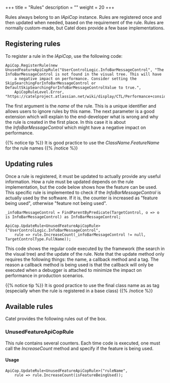+++
title = "Rules" 
description = ""
weight = 20
+++

Rules always belong to an *IApiCop* instance. Rules are registered once and then updated when needed, based on the requirement of the rule. Rules are normally custom-made, but Catel does provide a few base implementations.

## Registering rules

To register a rule in the *IApiCop*, use the following code:

```
ApiCop.RegisterRule(new UnusedFeatureApiCopRule("UserControlLogic.InfoBarMessageControl", "The InfoBarMessageControl is not found in the visual tree. This will have 
    a negative impact on performance. Consider setting the SkipSearchingForInfoBarMessageControl or DefaultSkipSearchingForInfoBarMessageControlValue to true.", 
    ApiCopRuleLevel.Error, "https://catelproject.atlassian.net/wiki/display/CTL/Performance+considerations"));
```

The first argument is the *name* of the rule. This is a unique identifier and allows users to ignore rules by this name. The next parameter is a good extension which will explain to the end-developer what is wrong and why the rule is created in the first place. In this case it is about the *InfoBarMessageControl* which might have a negative impact on performance.

{{% notice tip %}}
It is good practice to use the *ClassName*.*FeatureName* for the rule names
{{% /notice %}}

## Updating rules

Once a rule is registered, it must be updated to actually provide any useful information. How a rule must be updated depends on the rule implementation, but the code below shows how the feature can be used. This specific rule is implemented to check if the *InfoBarMessageControl* is actually used by the software. If it is, the counter is increased as "feature being used", otherwise "feature not being used".

```
_infoBarMessageControl = FindParentByPredicate(TargetControl, o => o is InfoBarMessageControl) as InfoBarMessageControl;

ApiCop.UpdateRule<UnusedFeatureApiCopRule>("UserControlLogic.InfoBarMessageControl", 
    rule => rule.IncreaseCount(_infoBarMessageControl != null, TargetControlType.FullName));
```

This code shows the regular code executed by the framework (the search in the visual tree) and the update of the rule. Note that the update method only requires the following things: the name, a callback method and a tag. The reason a callback method is being used is that the callback will only be executed when a debugger is attached to minimize the impact on performance in production scenarios.

{{% notice tip %}}
It is good practice to use the final class name as as tag (especially when the rule is registered in a base class)
{{% /notice %}}

## Available rules

Catel provides the following rules out of the box.

### UnusedFeatureApiCopRule

This rule contains several counters. Each time code is executed, one must call the *IncreaseCount* method and specify if the feature is being used.

#### Usage

```
ApiCop.UpdateRule<UnusedFeatureApiCopRule>("ruleName", 
    rule => rule.IncreaseCount(isFeatureBeingUsed));
```
